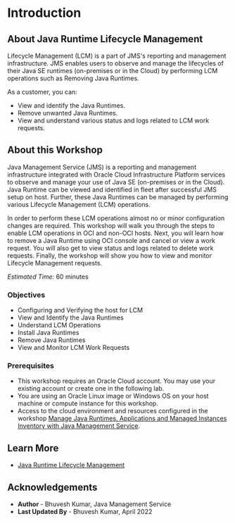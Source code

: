 # Introduction

## About Java Runtime Lifecycle Management

Lifecycle Management (LCM) is a part of JMS's reporting and management infrastructure. JMS enables users to observe and manage the lifecycles of their Java SE runtimes (on-premises or in the Cloud) by performing LCM operations such as Removing Java Runtimes.

As a customer, you can:
  * View and identify the Java Runtimes.
  * Remove unwanted Java Runtimes.
  * View and understand various status and logs related to LCM work requests.

## About this Workshop

Java Management Service (JMS) is a reporting and management infrastructure integrated with Oracle Cloud Infrastructure Platform services to observe and manage your use of Java SE (on-premises or in the Cloud). Java Runtime can be viewed and identified in fleet after successful JMS setup on host. Further, these Java Runtimes can be managed by performing various Lifecycle Management (LCM) operations.

In order to perform these LCM operations almost no or minor configuration changes are required. This workshop will walk you through the steps to enable LCM operations in OCI and non-OCI hosts. Next, you will learn how to remove a Java Runtime using OCI console and cancel or view a work request. You will also get to view status and logs related to delete work requests. Finally, the workshop will show you how to view and monitor Lifecycle Management requests.

_Estimated Time:_ 60 minutes

### Objectives

* Configuring and Verifying the host for LCM
* View and Identify the Java Runtimes
* Understand LCM Operations
* Install Java Runtimes
* Remove Java Runtimes
* View and Monitor LCM Work Requests


### Prerequisites

  * This workshop requires an Oracle Cloud account. You may use your existing account or create one in the following lab.
  * You are using an Oracle Linux image or Windows OS on your host machine or compute instance for this workshop.
  * Access to the cloud environment and resources configured in the workshop [Manage Java Runtimes, Applications and Managed Instances Inventory with Java Management Service](https://apexapps.oracle.com/pls/apex/dbpm/r/livelabs/view-workshop?wid=912).

## Learn More

* [Java Runtime Lifecycle Management](https://docs.oracle.com/en-us/iaas/jms/doc/java-runtime-lifecycle-management.html)

## Acknowledgements
* **Author** - Bhuvesh Kumar, Java Management Service
* **Last Updated By** - Bhuvesh Kumar, April 2022
